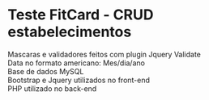 # Teste FitCard - CRUD estabelecimentos

Mascaras e validadores feitos com plugin Jquery Validate <br/>
Data no formato americano: Mes/dia/ano <br/>
Base de dados MySQL <br/>
Bootstrap e Jquery utilizados no front-end <br/>
PHP utilizado no back-end


